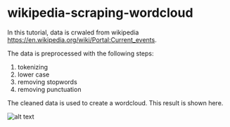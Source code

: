 # wikipedia-scraping-wordcloud

In this tutorial, data is crwaled from wikipedia https://en.wikipedia.org/wiki/Portal:Current_events. 

The data is preprocessed with the following steps:
1) tokenizing
2) lower case
3) removing stopwords
4) removing punctuation

The cleaned data is used to create a wordcloud. This result is shown here. 

![alt text](https://github.com/sumyatthitsarr/wikipedia-scraping-wordcloud/blob/main/word_cloud_wiki_current_events.pngraw=true)
